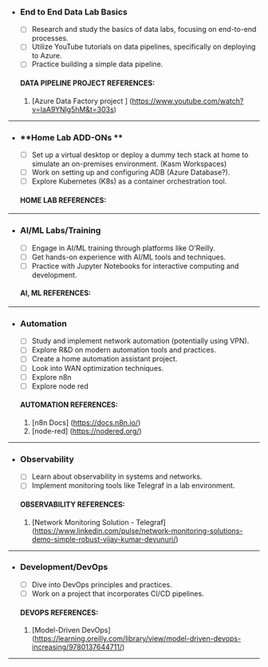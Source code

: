 - ### **End to End Data Lab Basics**
  - [ ] Research and study the basics of data labs, focusing on end-to-end processes.
  - [ ] Utilize YouTube tutorials on data pipelines, specifically on deploying to Azure.
  - [ ] Practice building a simple data pipeline.
  
  #### DATA PIPELINE PROJECT REFERENCES:
  1. [Azure Data Factory project ] (https://www.youtube.com/watch?v=IaA9YNlg5hM&t=303s)
  
--- 

- ### **Home Lab ADD-ONs **
  - [ ] Set up a virtual desktop or deploy a dummy tech stack at home to simulate an on-premises environment. (Kasm Workspaces)
  - [ ] Work on setting up and configuring ADB (Azure Database?).
  - [ ] Explore Kubernetes (K8s) as a container orchestration tool.
  #### HOME LAB REFERENCES:
--- 

- ### **AI/ML Labs/Training**
  - [ ] Engage in AI/ML training through platforms like O'Reilly.
  - [ ] Get hands-on experience with AI/ML tools and techniques.
  - [ ] Practice with Jupyter Notebooks for interactive computing and development.
  #### AI, ML REFERENCES:
--- 

- ### **Automation**
  - [ ] Study and implement network automation (potentially using VPN).
  - [ ] Explore R&D on modern automation tools and practices.
  - [ ] Create a home automation assistant project.
  - [ ] Look into WAN optimization techniques.
  - [ ] Explore n8n
  - [ ] Explore node red
  #### AUTOMATION REFERENCES:
  1. [n8n Docs] (https://docs.n8n.io/)
  2. [node-red] (https://nodered.org/)
--- 

- ### **Observability**
  - [ ] Learn about observability in systems and networks.
  - [ ] Implement monitoring tools like Telegraf in a lab environment.
  #### OBSERVABILITY REFERENCES:
  1. [Network Monitoring Solution - Telegraf] (https://www.linkedin.com/pulse/network-monitoring-solutions-demo-simple-robust-vijay-kumar-devunuri/)
--- 

- ### **Development/DevOps**
  - [ ] Dive into DevOps principles and practices.
  - [ ] Work on a project that incorporates CI/CD pipelines.
  #### DEVOPS REFERENCES:
  1. [Model-Driven DevOps] (https://learning.oreilly.com/library/view/model-driven-devops-increasing/9780137644711/)
--- 

